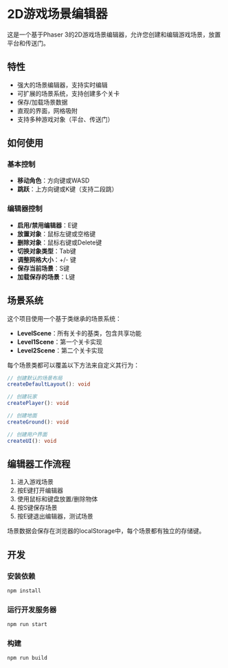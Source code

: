 # 2D游戏场景编辑器

这是一个基于Phaser 3的2D游戏场景编辑器，允许您创建和编辑游戏场景，放置平台和传送门。

## 特性

- 强大的场景编辑器，支持实时编辑
- 可扩展的场景系统，支持创建多个关卡
- 保存/加载场景数据
- 直观的界面，网格吸附
- 支持多种游戏对象（平台、传送门）

## 如何使用

### 基本控制

- **移动角色**：方向键或WASD
- **跳跃**：上方向键或K键（支持二段跳）

### 编辑器控制

- **启用/禁用编辑器**：E键
- **放置对象**：鼠标左键或空格键
- **删除对象**：鼠标右键或Delete键
- **切换对象类型**：Tab键
- **调整网格大小**：+/- 键
- **保存当前场景**：S键
- **加载保存的场景**：L键

## 场景系统

这个项目使用一个基于类继承的场景系统：

- **LevelScene**：所有关卡的基类，包含共享功能
- **Level1Scene**：第一个关卡实现
- **Level2Scene**：第二个关卡实现

每个场景类都可以覆盖以下方法来自定义其行为：

```typescript
// 创建默认的场景布局
createDefaultLayout(): void

// 创建玩家
createPlayer(): void

// 创建地面
createGround(): void

// 创建用户界面
createUI(): void
```

## 编辑器工作流程

1. 进入游戏场景
2. 按E键打开编辑器
3. 使用鼠标和键盘放置/删除物体
4. 按S键保存场景
5. 按E键退出编辑器，测试场景

场景数据会保存在浏览器的localStorage中，每个场景都有独立的存储键。

## 开发

### 安装依赖

```bash
npm install
```

### 运行开发服务器

```bash
npm run start
```

### 构建

```bash
npm run build
``` 